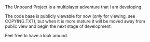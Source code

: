 The Unbound Project is a multiplayer adventure that I am developing.

The code base is publicly viewable for now (*only* for viewing, see COPYING.TXT), but when it is more mature it will be moved away from public view and begin the next stage of development.

Feel free to have a look around.
